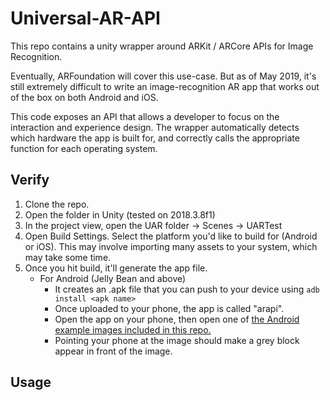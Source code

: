 # Universal-AR-API
This repo contains a unity wrapper around ARKit / ARCore APIs for Image Recognition.

Eventually, ARFoundation will cover this use-case. But as of May 2019, it's still extremely difficult to write an image-recognition AR app that works out of the box on both Android and iOS. 

This code exposes an API that allows a developer to focus on the interaction and experience design. The wrapper automatically detects which hardware the app is built for, and correctly calls the appropriate function for each operating system.

## Verify 
1. Clone the repo.
2. Open the folder in Unity (tested on 2018.3.8f1)
3. In the project view, open the UAR folder -> Scenes -> UARTest
4. Open Build Settings. Select the platform you'd like to build for (Android or iOS). This may involve importing many assets to your system, which may take some time.
5. Once you hit build, it'll generate the app file. 
    - For Android (Jelly Bean and above)
        - It creates an .apk file that you can push to your device using ```adb install <apk name>```
        - Once uploaded to your phone, the app is called "arapi".
        - Open the app on your phone, then open one of [the Android example images included in this repo.](https://github.com/Mixed-Reality-Explorations/Universal-AR-API/tree/master/Assets/GoogleARCore/Examples/AugmentedImage/Images)
        - Pointing your phone at the image should make a grey block appear in front of the image.
    

## Usage

